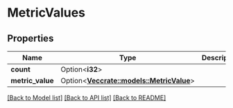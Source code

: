 # MetricValues

## Properties

Name | Type | Description | Notes
------------ | ------------- | ------------- | -------------
**count** | Option<**i32**> |  | [optional]
**metric_value** | Option<[**Vec<crate::models::MetricValue>**](metricValue.md)> |  | [optional]

[[Back to Model list]](../README.md#documentation-for-models) [[Back to API list]](../README.md#documentation-for-api-endpoints) [[Back to README]](../README.md)


